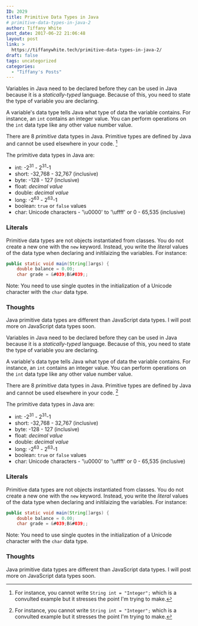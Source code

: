```yaml
---
ID: 2029
title: Primitive Data Types in Java
# primitive-data-types-in-java-2
author: Tiffany White
post_date: 2017-06-22 21:06:48
layout: post
link: >
  https://tiffanywhite.tech/primitive-data-types-in-java-2/
draft: false
tags: uncategorized
categories:
  - "Tiffany's Posts"
---
```



Variables in Java need to be declared before they can be used in Java because it is a *statically-typed* language. Because of this, you need to state the type of variable you are declaring. 

A variable's data type tells Java what type of data the variable contains. For instance, an `int` contains an integer value. You can perform operations on the `int` data type like any other value number value.

There are 8 *primitive* data types in Java. Primitive types are defined by Java and cannot be used elsewhere in your code. [^1]

The primitive data types in Java are:

* int: -2<sup>31</sup> -  2<sup>31</sup>-1
* short: -32,768 - 32,767 (inclusive)
* byte: -128 - 127 (inclusive)
* float:  *decimal value*
* double: *decimal value*
* long: -2<sup>63</sup> -  2<sup>63</sup>-1
* boolean: `true` or `false` values
* char: Unicode characters - '\u0000' to '\uffff' or 0 - 65,535 (inclusive)

### Literals

Primitive data types are not objects instantiated from classes. You do not create a new one with the `new` keyword. Instead, you write the *literal* values of the data type when declaring and initilaizing the variables. For instance:

```java
public static void main(String[]args) {
	double balance = 0.00;
	char grade = &#039;B&#039;;
```
Note: You need to use single quotes in the initialization of a Unicode character with the `char` data type.

### Thoughts

Java primitive data types are different than JavaScript data types. I will post more on JavaScript data types soon.




Variables in Java need to be declared before they can be used in Java because it is a *statically-typed* language. Because of this, you need to state the type of variable you are declaring. 

A variable's data type tells Java what type of data the variable contains. For instance, an `int` contains an integer value. You can perform operations on the `int` data type like any other value number value.

There are 8 *primitive* data types in Java. Primitive types are defined by Java and cannot be used elsewhere in your code. [^1]

The primitive data types in Java are:

* int: -2<sup>31</sup> -  2<sup>31</sup>-1
* short: -32,768 - 32,767 (inclusive)
* byte: -128 - 127 (inclusive)
* float:  *decimal value*
* double: *decimal value*
* long: -2<sup>63</sup> -  2<sup>63</sup>-1
* boolean: `true` or `false` values
* char: Unicode characters - '\u0000' to '\uffff' or 0 - 65,535 (inclusive)

### Literals

Primitive data types are not objects instantiated from classes. You do not create a new one with the `new` keyword. Instead, you write the *literal* values of the data type when declaring and initilaizing the variables. For instance:

```java
public static void main(String[]args) {
	double balance = 0.00;
	char grade = &#039;B&#039;;
```
Note: You need to use single quotes in the initialization of a Unicode character with the `char` data type.

### Thoughts

Java primitive data types are different than JavaScript data types. I will post more on JavaScript data types soon.





[^1]: For instance, you cannot write `String int = "Integer";` which is a convulted example but it stresses the point I'm trying to make.